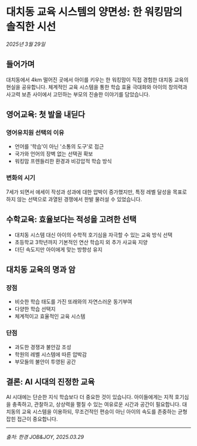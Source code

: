 # 대치동 교육 시스템의 양면성: 한 워킹맘의 솔직한 시선

*2025년 3월 29일*

## 들어가며

대치동에서 4km 떨어진 곳에서 아이를 키우는 한 워킹맘이 직접 경험한 대치동 교육의 현실을 공유합니다. 체계적인 교육 시스템을 통한 학습 효율 극대화와 아이의 창의력과 사고력 보존 사이에서 고민하는 부모의 진솔한 이야기를 담았습니다.

## 영어교육: 첫 발을 내딛다

### 영어유치원 선택의 이유
- 언어를 '학습'이 아닌 '소통의 도구'로 접근
- 국가와 언어의 장벽 없는 선택권 확보
- 워킹맘 프렌들리한 환경과 비강압적 학습 방식

### 변화의 시기
7세가 되면서 에세이 작성과 성과에 대한 압박이 증가했지만, 특정 레벨 달성을 목표로 하지 않는 선택으로 과열된 경쟁에서 한발 물러설 수 있었습니다.

## 수학교육: 효율보다는 적성을 고려한 선택

- 대치동 시스템 대신 아이의 수학적 호기심을 자극할 수 있는 교육 방식 선택
- 초등학교 3학년까지 기본적인 연산 학습지 외 추가 사교육 지양
- 더딘 속도지만 아이에게 맞는 방향성 유지

## 대치동 교육의 명과 암

### 장점
- 비슷한 학습 태도를 가진 또래와의 자연스러운 동기부여
- 다양한 학습 선택지
- 체계적이고 효율적인 교육 시스템

### 단점
- 과도한 경쟁과 불안감 조성
- 학원의 레벨 시스템에 따른 압박감
- 부모들의 불안이 투영된 공간

## 결론: AI 시대의 진정한 교육

AI 시대에는 단순한 지식 학습보다 더 중요한 것이 있습니다. 아이들에게는 지적 호기심을 충족하고, 관찰하고, 상상력을 펼칠 수 있는 여유로운 시간과 공간이 필요합니다. 대치동의 교육 시스템을 이용하되, 무조건적인 편승이 아닌 아이의 속도를 존중하는 균형 잡힌 접근이 중요합니다.

---
*출처: 한경 JOB&JOY, 2025.03.29*
